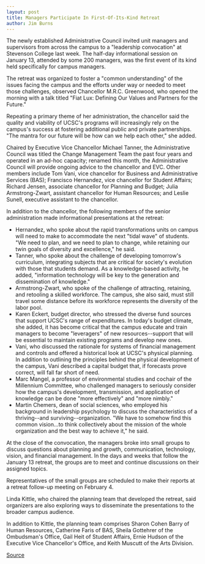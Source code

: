 ```yaml
---
layout: post
title: Managers Participate In First-Of-Its-Kind Retreat
author: Jim Burns
---
```


The newly established Administrative Council invited unit managers and  supervisors from across the campus to a "leadership convocation" at Stevenson  College last week. The half-day informational session on January 13,  attended by some 200 managers, was the first event of its kind held  specifically for campus managers.

The retreat was organized to foster a "common understanding" of the  issues facing the campus and the efforts under way or needed to meet  those challenges, observed Chancellor M.R.C. Greenwood, who opened the  morning with a talk titled "Fiat Lux: Defining Our Values and Partners for the  Future."

Repeating a primary theme of her  administration, the chancellor said the  quality and viability of UCSC's programs will increasingly rely on the  campus's success at fostering additional public and private partnerships. "The  mantra for our future will be how can we help each other," she added.

Chaired by  Executive Vice Chancellor Michael Tanner, the Administrative  Council was titled the Change  Management Team the past four years and operated in  an ad-hoc capacity; renamed this month, the Administrative  Council will provide ongoing advice to the chancellor  and EVC. Other members include Tom  Vani, vice chancellor for Business and Administrative  Services (BAS); Francisco  Hernandez, vice chancellor for Student Affairs; Richard Jensen, associate  chancellor for Planning and Budget; Julia Armstrong-Zwart, assistant  chancellor for Human Resources; and Leslie Sunell, executive assistant to the  chancellor.

In addition to the chancellor, the following members of the senior  administration made informational presentations at the retreat:
* Hernandez, who spoke about the rapid  transformations units on campus will  need to make to accommodate the next "tidal wave" of students. "We need to  plan, and we need to plan to change, while retaining our twin goals of  diversity and excellence," he said.
* Tanner, who spoke about the challenge of developing tomorrow's  curriculum, integrating subjects that are critical for society's evolution with  those that students demand. As a knowledge-based activity, he added,  "information technology will be key to the generation and dissemination of  knowledge."
* Armstrong-Zwart, who spoke of the challenge of attracting, retaining,  and retooling a skilled workforce. The campus, she also said, must still travel  some distance before its workforce represents the diversity of the labor pool.
* Karen Eckert, budget director, who stressed the diverse fund sources  that support UCSC's range of expenditures. In today's budget climate, she  added, it has become critical that the campus educate and train managers to  become "leveragers" of new resources--support that will be essential to  maintain existing programs and develop new ones.
* Vani, who discussed the rationale for systems of financial management  and controls and offered a historical look at UCSC's physical planning. In  addition to outlining the principles behind the physical development of the  campus, Vani described a capital budget that, if forecasts prove correct, will  fall far short of need.
* Marc Mangel, a professor of environmental studies and cochair of the  Millennium Committee, who challenged managers to seriously consider how  the campus's development, transmission, and application of knowledge can  be done "more effectively" and "more nimbly."
* Martin Chemers, dean of social sciences, who employed his background  in leadership psychology to discuss the  characteristics of a thriving--and surviving--organization.  "We have to somehow find this common vision...to think collectively about  the mission of the whole organization and the best way to achieve it," he said.

At the close of the convocation, the managers  broke into small groups to  discuss questions about planning and growth, communication, technology,  vision, and financial management. In the days and weeks that follow the  January 13 retreat, the groups are to meet and continue discussions on  their assigned topics.

Representatives of the small groups are scheduled to make their reports  at a retreat follow-up meeting on February 4.

Linda Kittle, who chaired the planning team that developed the retreat,  said organizers are also exploring ways to disseminate the presentations to  the broader campus audience.

In addition to Kittle, the planning team comprises Sharon Cohen Barry of Human Resources, Catherine Faris of BAS, Sheila Gottehrer of the Ombudsman's Office, Gail Heit of Student Affairs, Ernie Hudson of the Executive Vice Chancellor's Office, and Keith Muscutt of the Arts Division.

[Source](http://www1.ucsc.edu/oncampus/currents/97-98/01-19/managers.htm "Permalink to Managers retreat: 01-19-98")

